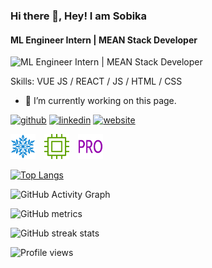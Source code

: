 ### Hi there 👋, Hey! I am Sobika
#### ML Engineer Intern | MEAN Stack Developer
![ML Engineer Intern | MEAN Stack Developer](https://arturssmirnovs.github.io/github-profile-readme-generator/images/banner.png)



Skills: VUE JS / REACT / JS / HTML / CSS

- 🔭 I’m currently working on this page. 


[<img src='https://cdn.jsdelivr.net/npm/simple-icons@3.0.1/icons/github.svg' alt='github' height='40'>](https://github.com/sobiness)  [<img src='https://cdn.jsdelivr.net/npm/simple-icons@3.0.1/icons/linkedin.svg' alt='linkedin' height='40'>](https://www.linkedin.com/in/https://www.linkedin.com/in/sobika-sree-ramesh-9909381b5//)  [<img src='https://cdn.jsdelivr.net/npm/simple-icons@3.0.1/icons/icloud.svg' alt='website' height='40'>](https://sobika-sree-portfolio.super.site)  

<a href='https://archiveprogram.github.com/'><img src='https://raw.githubusercontent.com/acervenky/animated-github-badges/master/assets/acbadge.gif' width='40' height='40'></a> <a href='https://docs.github.com/en/developers'><img src='https://raw.githubusercontent.com/acervenky/animated-github-badges/master/assets/devbadge.gif' width='40' height='40'></a> <a href='https://github.com/pricing'><img src='https://raw.githubusercontent.com/acervenky/animated-github-badges/master/assets/pro.gif' width='40' height='40'></a> 

[![Top Langs](https://github-readme-stats.vercel.app/api/top-langs/?username=sobiness)](https://github.com/anuraghazra/github-readme-stats)

![GitHub Activity Graph](https://activity-graph.herokuapp.com/graph?username=sobiness)  

![GitHub metrics](https://metrics.lecoq.io/sobiness)  

![GitHub streak stats](https://streak-stats.demolab.com/?user=sobiness)  

![Profile views](https://gpvc.arturio.dev/sobiness)  
